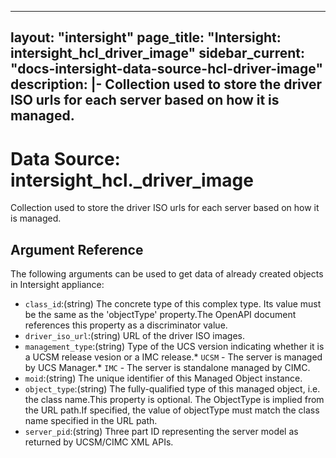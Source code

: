 
---
layout: "intersight"
page_title: "Intersight: intersight_hcl_driver_image"
sidebar_current: "docs-intersight-data-source-hcl-driver-image"
description: |-
Collection used to store the driver ISO urls for each server based on how it is managed.
---

# Data Source: intersight_hcl._driver_image
Collection used to store the driver ISO urls for each server based on how it is managed.
## Argument Reference
The following arguments can be used to get data of already created objects in Intersight appliance:
* `class_id`:(string) The concrete type of this complex type. Its value must be the same as the 'objectType' property.The OpenAPI document references this property as a discriminator value. 
* `driver_iso_url`:(string) URL of the driver ISO images. 
* `management_type`:(string) Type of the UCS version indicating whether it is a UCSM release vesion or a IMC release.* `UCSM` - The server is managed by UCS Manager.* `IMC` - The server is standalone managed by CIMC. 
* `moid`:(string) The unique identifier of this Managed Object instance. 
* `object_type`:(string) The fully-qualified type of this managed object, i.e. the class name.This property is optional. The ObjectType is implied from the URL path.If specified, the value of objectType must match the class name specified in the URL path. 
* `server_pid`:(string) Three part ID representing the server model as returned by UCSM/CIMC XML APIs. 
